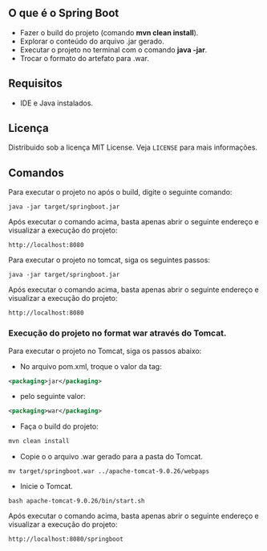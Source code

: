 <h2>O que é o Spring Boot</h2>

* Fazer o build do projeto (comando **mvn clean install**).
* Explorar o conteúdo do arquivo .jar gerado.
* Executar o projeto no terminal com o comando **java -jar**.
* Trocar o formato do artefato para .war.

## Requisitos
- IDE e Java instalados.

## Licença
Distribuido sob a licença MIT License. Veja `LICENSE` para mais informações.

## Comandos
Para executar o projeto no após o build, digite o seguinte comando:

```shell script
java -jar target/springboot.jar 
```

Após executar o comando acima, basta apenas abrir o seguinte endereço e visualizar a execução do projeto:

```
http://localhost:8080
```

Para executar o projeto no tomcat, siga os seguintes passos:

```shell script
java -jar target/springboot.jar 
```

Após executar o comando acima, basta apenas abrir o seguinte endereço e visualizar a execução do projeto:

```
http://localhost:8080
```

<h3>Execução do projeto no format war através do Tomcat.</h3>

Para executar o projeto no Tomcat, siga os passos abaixo:

* No arquivo pom.xml, troque o valor da tag:

```xml
<packaging>jar</packaging>
```

* pelo seguinte valor:

```xml
<packaging>war</packaging>
```

* Faça o build do projeto:

```xml
mvn clean install
```

* Copie o o arquivo .war gerado para a pasta do Tomcat.

```shell script
mv target/springboot.war ../apache-tomcat-9.0.26/webpaps
```

* Inicie o Tomcat.

```shell script
bash apache-tomcat-9.0.26/bin/start.sh
```

Após executar o comando acima, basta apenas abrir o seguinte endereço e visualizar a execução do projeto:

```
http://localhost:8080/springboot
```

